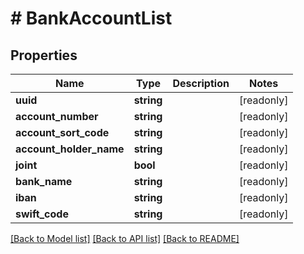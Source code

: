 # # BankAccountList

## Properties

Name | Type | Description | Notes
------------ | ------------- | ------------- | -------------
**uuid** | **string** |  | [readonly]
**account_number** | **string** |  | [readonly]
**account_sort_code** | **string** |  | [readonly]
**account_holder_name** | **string** |  | [readonly]
**joint** | **bool** |  | [readonly]
**bank_name** | **string** |  | [readonly]
**iban** | **string** |  | [readonly]
**swift_code** | **string** |  | [readonly]

[[Back to Model list]](../../README.md#models) [[Back to API list]](../../README.md#endpoints) [[Back to README]](../../README.md)

